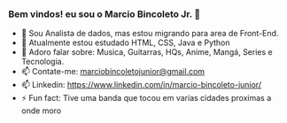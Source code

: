 ### Bem vindos! eu sou o Marcio Bincoleto Jr. 👋

- 🔭 Sou Analista de dados, mas estou migrando para area de Front-End.
- 🌱 Atualmente estou estudado HTML, CSS, Java e Python
- 💬 Adoro falar sobre: Musica, Guitarras, HQs, Anime, Mangá, Series e Tecnologia. 
- 📫 Contate-me: marciobincoletojunior@gmail.com
- 📫 Linkedin: https://www.linkedin.com/in/marcio-bincoleto-junior/
- ⚡ Fun fact: Tive uma banda que tocou em varias cidades proximas a onde moro


